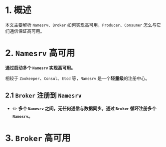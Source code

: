# 1. 概述

本文主要解析 `Namesrv`、`Broker` 如何实现高可用，`Producer`、`Consumer` 怎么与它们通信保证高可用。

# 2. `Namesrv` 高可用

**通过启动多个 `Namesrv` 实现高可用。**

相较于 `Zookeeper`、`Consul`、`Etcd` 等，`Namesrv` 是一个**轻量级**的注册中心。

## 2.1 `Broker` 注册到 `Namesrv`

* ✏️ **多个 `Namesrv` 之间，无任何通信与数据同步。通过 `Broker` 循环注册多个 `Namesrv`。**



# 3. `Broker` 高可用

